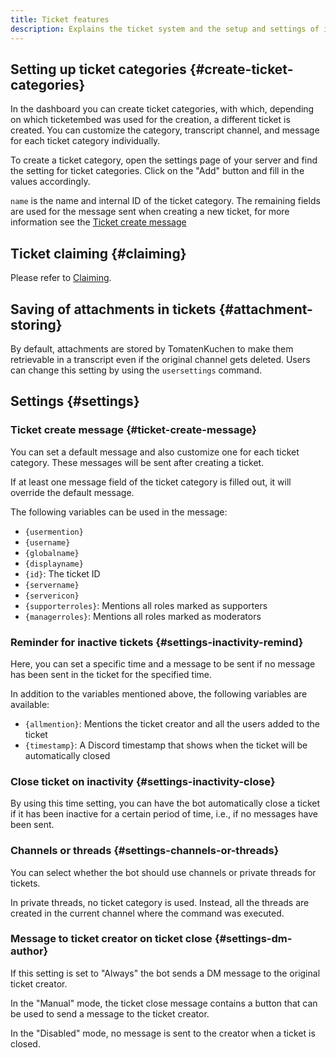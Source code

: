 ```yaml
---
title: Ticket features
description: Explains the ticket system and the setup and settings of it.
---
```


## Setting up ticket categories {#create-ticket-categories}

In the dashboard you can create ticket categories, with which, depending on which ticketembed was used for the creation, a different ticket is created.
You can customize the category, transcript channel, and message for each ticket category individually.

To create a ticket category, open the settings page of your server and find the setting for ticket categories. Click on the "Add" button and fill in the values accordingly.

`name` is the name and internal ID of the ticket category. The remaining fields are used for the message sent when creating a new ticket, for more information see the [Ticket create message](#ticket-create-message)

## Ticket claiming {#claiming}

Please refer to [Claiming](./claiming).

## Saving of attachments in tickets {#attachment-storing}

By default, attachments are stored by TomatenKuchen to make them retrievable in a transcript even if the original channel gets deleted.
Users can change this setting by using the `usersettings` command.

## Settings {#settings}

### Ticket create message {#ticket-create-message}

You can set a default message and also customize one for each ticket category. These messages will be sent after creating a ticket.

If at least one message field of the ticket category is filled out, it will override the default message.

The following variables can be used in the message:

- `{usermention}`
- `{username}`
- `{globalname}`
- `{displayname}`
- `{id}`: The ticket ID
- `{servername}`
- `{servericon}`
- `{supporterroles}`: Mentions all roles marked as supporters
- `{managerroles}`: Mentions all roles marked as moderators

### Reminder for inactive tickets {#settings-inactivity-remind}

Here, you can set a specific time and a message to be sent if no message has been sent in the ticket for the specified time.

In addition to the variables mentioned above, the following variables are available:

- `{allmention}`: Mentions the ticket creator and all the users added to the ticket
- `{timestamp}`: A Discord timestamp that shows when the ticket will be automatically closed

### Close ticket on inactivity {#settings-inactivity-close}

By using this time setting, you can have the bot automatically close a ticket if it has been inactive for a certain period of time, i.e., if no messages have been sent.

### Channels or threads {#settings-channels-or-threads}

You can select whether the bot should use channels or private threads for tickets.

In private threads, no ticket category is used. Instead, all the threads are created in the current channel where the command was executed.

### Message to ticket creator on ticket close {#settings-dm-author}

If this setting is set to "Always" the bot sends a DM message to the original ticket creator.

In the "Manual" mode, the ticket close message contains a button that can be used to send a message to the ticket creator.

In the "Disabled" mode, no message is sent to the creator when a ticket is closed.
